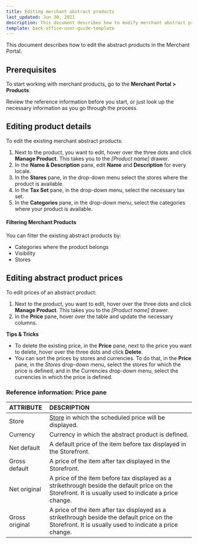 ```yaml
---
title: Editing merchant abstract products
last_updated: Jun 30, 2021
description: This document describes how to modify merchant abstract products in the Merchant Portal.
template: back-office-user-guide-template
---
```


This document describes how to edit the abstract products in the Merchant Portal.

## Prerequisites

To start working with merchant products, go to the **Merchant Portal > Products**.

Review the reference information before you start, or just look up the necessary information as you go through the process.

## Editing product details

To edit the existing merchant abstract products:

1. Next to the product, you want to edit, hover over the three dots and click **Manage Product**. This takes you to the *[Product name]* drawer.
2. In the **Name & Description** pane, edit **Name** and **Description** for every locale.
3. In the **Stores** pane, in the drop-down menu select the stores where the product is available.
4. In the **Tax Set** pane, in the drop-down menu, select the necessary tax set.
5. In the **Categories** pane, in the drop-down menu, select the categories where your product is available.

 

#### Filtering Merchant Products

You can filter the existing abstract products by:

- Categories where the product belongs
- Visibility
- Stores

 

## Editing abstract product prices

To edit prices of an abstract product:

1. Next to the product, you want to edit, hover over the three dots and click **Manage Product**. This takes you to the *[Product name]* drawer.
2. In the **Price** pane, hover over the table and update the necessary columns.

**Tips & Tricks**

- To delete the existing price, in the **Price** pane, next to the price you want to delete, hover over the three dots and click **Delete**.
- You can sort the prices by stores and currencies. To do that, in the **Price** pane, in the *Stores* drop-down menu, select the stores for which the price is defined, and in the Currencies drop-down menu, select the currencies in which the price is defined.

### Reference information: Price pane

| **ATTRIBUTE**  | **DESCRIPTION**                                              |
| :------------- | :----------------------------------------------------------- |
| Store          | [Store](https://documentation.spryker.com/docs/multiple-stores) in which the scheduled price will be displayed. |
| Currency       | Currency in which the abstract product is defined.           |
| Net default    | A default price of the item before tax displayed in the Storefront. |
| Gross default  | A price of the item after tax displayed in the Storefront.   |
| Net original   | A price of the item before tax displayed as a strikethrough beside the default price on the Storefront. It is usually used to indicate a price change. |
| Gross original | A price of the item after tax displayed as a strikethrough beside the default price on the Storefront. It is usually used to indicate a price change. |

